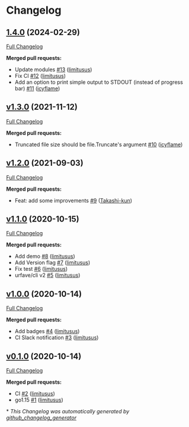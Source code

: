 # Changelog

## [1.4.0](https://github.com/elastic-infra/go-remove-slowly/tree/1.4.0) (2024-02-29)

[Full Changelog](https://github.com/elastic-infra/go-remove-slowly/compare/v1.3.0...1.4.0)

**Merged pull requests:**

- Update modules [\#13](https://github.com/elastic-infra/go-remove-slowly/pull/13) ([limitusus](https://github.com/limitusus))
- Fix CI [\#12](https://github.com/elastic-infra/go-remove-slowly/pull/12) ([limitusus](https://github.com/limitusus))
- Add an option to print simple output to STDOUT \(instead of progress bar\) [\#11](https://github.com/elastic-infra/go-remove-slowly/pull/11) ([icyflame](https://github.com/icyflame))

## [v1.3.0](https://github.com/elastic-infra/go-remove-slowly/tree/v1.3.0) (2021-11-12)

[Full Changelog](https://github.com/elastic-infra/go-remove-slowly/compare/v1.2.0...v1.3.0)

**Merged pull requests:**

- Truncated file size should be file.Truncate's argument [\#10](https://github.com/elastic-infra/go-remove-slowly/pull/10) ([icyflame](https://github.com/icyflame))

## [v1.2.0](https://github.com/elastic-infra/go-remove-slowly/tree/v1.2.0) (2021-09-03)

[Full Changelog](https://github.com/elastic-infra/go-remove-slowly/compare/v1.1.0...v1.2.0)

**Merged pull requests:**

- Feat: add some improvements [\#9](https://github.com/elastic-infra/go-remove-slowly/pull/9) ([Takashi-kun](https://github.com/Takashi-kun))

## [v1.1.0](https://github.com/elastic-infra/go-remove-slowly/tree/v1.1.0) (2020-10-15)

[Full Changelog](https://github.com/elastic-infra/go-remove-slowly/compare/v1.0.0...v1.1.0)

**Merged pull requests:**

- Add demo [\#8](https://github.com/elastic-infra/go-remove-slowly/pull/8) ([limitusus](https://github.com/limitusus))
- Add Version flag [\#7](https://github.com/elastic-infra/go-remove-slowly/pull/7) ([limitusus](https://github.com/limitusus))
- Fix test [\#6](https://github.com/elastic-infra/go-remove-slowly/pull/6) ([limitusus](https://github.com/limitusus))
- urfave/cli v2 [\#5](https://github.com/elastic-infra/go-remove-slowly/pull/5) ([limitusus](https://github.com/limitusus))

## [v1.0.0](https://github.com/elastic-infra/go-remove-slowly/tree/v1.0.0) (2020-10-14)

[Full Changelog](https://github.com/elastic-infra/go-remove-slowly/compare/v0.1.0...v1.0.0)

**Merged pull requests:**

- Add badges [\#4](https://github.com/elastic-infra/go-remove-slowly/pull/4) ([limitusus](https://github.com/limitusus))
- CI Slack notification [\#3](https://github.com/elastic-infra/go-remove-slowly/pull/3) ([limitusus](https://github.com/limitusus))

## [v0.1.0](https://github.com/elastic-infra/go-remove-slowly/tree/v0.1.0) (2020-10-14)

[Full Changelog](https://github.com/elastic-infra/go-remove-slowly/compare/f3375edbf60975acb29964d15177bf7460848c5a...v0.1.0)

**Merged pull requests:**

- CI [\#2](https://github.com/elastic-infra/go-remove-slowly/pull/2) ([limitusus](https://github.com/limitusus))
- go1.15 [\#1](https://github.com/elastic-infra/go-remove-slowly/pull/1) ([limitusus](https://github.com/limitusus))



\* *This Changelog was automatically generated by [github_changelog_generator](https://github.com/github-changelog-generator/github-changelog-generator)*
